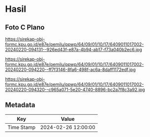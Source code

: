 # Hasil

## Foto C Plano

https://sirekap-obj-formc.kpu.go.id/e87e/pemilu/ppwp/64/09/01/10/17/6409011017002-20240220-094131--926ed43f-e87a-4b94-ab17-f73a040b2ec6.jpg

https://sirekap-obj-formc.kpu.go.id/e87e/pemilu/ppwp/64/09/01/10/17/6409011017002-20240220-094220--ff7f3146-8fa6-498f-ac6a-8daff1172edf.jpg

https://sirekap-obj-formc.kpu.go.id/e87e/pemilu/ppwp/64/09/01/10/17/6409011017002-20240220-094320--c965a071-5e20-4740-8896-bc2a7f8c3a92.jpg


## Metadata

| Key        | Value               |
| ---------- | ------------------- |
| Time Stamp | 2024-02-26 12:00:00 |



